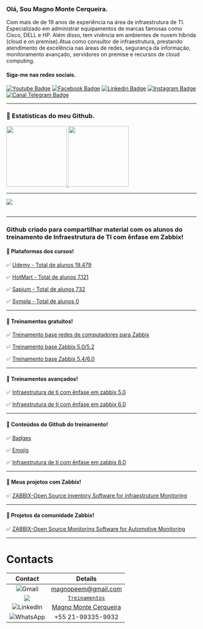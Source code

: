 ### Olá, Sou Magno Monte Cerqueira.

Com mais de de 19 anos de experiência na área de infraestrutura de TI. Especializado em administrar equipamentos de marcas famosas como Cisco, DELL e HP. Além disso, tem vivência em ambientes de nuvem híbrida (cloud e on premise).Atua como consultor de infraestrutura, prestando atendimento de excelência nas áreas de redes, segurança da informação, monitoramento avançado, servidores on premise e recursos de cloud computing.


#### Siga-me nas redes sociais.
[![Youtube Badge](https://img.shields.io/badge/YouTube-FF0000?style=for-the-badge&logo=youtube&logoColor=white&link=https://www.youtube.com/magnomontecerqueira?sub_confirmation=1)](https://www.youtube.com/magnomontecerqueira?sub_confirmation=1) [![Facebook Badge](https://img.shields.io/badge/Facebook-1877F2?style=for-the-badge&logo=facebook&logoColor=white&link=https://www.facebook.com/MagnoMonteCerqueira)](https://www.facebook.com/MagnoMonteCerqueira) [![Linkedin Badge](https://img.shields.io/badge/LinkedIn-0077B5?style=for-the-badge&logo=linkedin&logoColor=white&link=https://www.linkedin.com/in/magnomontecerqueira/)](https://www.linkedin.com/in/magnomontecerqueira/) [![Instagram Badge](https://img.shields.io/badge/Instagram-E4405F?style=for-the-badge&logo=instagram&logoColor=white&link=https://www.instagram.com/magnomontecerqueira/)](https://www.instagram.com/magnomontecerqueira/) [![Canal Telegram Badge](https://img.shields.io/badge/Telegram-2CA5E0?style=for-the-badge&logo=telegram&logoColor=white&link=https://t.me/+VX1MrWlXIreS3d91)](https://t.me/+VX1MrWlXIreS3d91)

---

### 🚀 Estatísticas do meu Github.
 <div>
  <a href="https://github.com/MagnoMonteCerqueira">
  <img height="160em" src="https://github-readme-stats.vercel.app/api?username=MagnoMonteCerqueira&show_icons=true&theme=dark&include_all_commits=true&count_private=true"/>
  <img height="160em" src="https://github-readme-stats.vercel.app/api/top-langs/?username=MagnoMonteCerqueira&layout=compact&langs_count=7&theme=dark"/>
</div>

 ---
 
  <a href="https://github.com/MagnoMonteCerqueira" alt="LinkTree">
    <img src="https://activity-graph.herokuapp.com/graph?username=MagnoMonteCerqueira&theme=dracula&bg_color=00000000&color=878787&line=4c8ed9&point=00000000&area=true&hide_border=true"></a><br><br>


---
### Github criado para compartilhar material com os alunos do treinamento de Infraestrutura de TI com ênfase em Zabbix!

#### 🚀 Plataformas dos cursos!


✅ [Udemy - Total de alunos 19.479](https://www.udemy.com/user/magno-3/)


✅ [HotMart - Total de alunos 7.121](https://hotmart.com/s?q=magno%20monte%20cerqueira)


✅ [Sapium - Total de alunos 732](https://www.sapium.com.br/courses?q=zabbix)


✅ [Sympla - Total de alunos 0](https://www.sympla.com.br/eventos?s=zabbix&tab=eventos)


---

#### 🚀 Treinamentos gratuitos!

✅ [Treinamento base redes de computadores para Zabbix](https://treinamentobaseredesdecomputadoreszbx.club.hotmart.com/)


✅ [Treinamento base Zabbix 5.0/5.2](https://treinamentobasezabbix5.club.hotmart.com/)
 

✅ [Treinamento base Zabbix 5.4/6.0](https://treinamentobasezabbix6.club.hotmart.com/)

---


#### 🚀 Treinamentos avançados!

✅ [Infraestrutura de ti com ênfase em zabbix 5.0](https://hotmart.com/product/analista-de-infraestrutura-de-ti-2/)


✅ [Infraestrutura de ti com ênfase em zabbix 6.0](https://hotmart.com/product/infraestrutura-de-ti-com-enfase-em-zabbix-6-0/)

---

#### 🚀 Conteúdos do Github do treinamento!
✅ [Badges](https://github.com/MagnoMonteCerqueira/Badges)

✅ [Emojis](https://github.com/MagnoMonteCerqueira/Emojis-)

✅ [Infraestrutura de ti com ênfase em zabbix 6.0](https://github.com/MagnoMonteCerqueira/infraestrutura-de-ti-zabbix-6.0-)

---


#### 🚀 Meus projetos com Zabbix!

✅ [ZABBIX-Open Source inventory Software for infraestruture Monitoring](https://github.com/MagnoMonteCerqueira/ZABBIX---Open-Source-Inventory-Software-for-Infraestruture-Monitoring)

---
#### 🚀 Projetos da comunidade Zabbix!
✅ [ZABBIX-Open Source Monitoring Software for Automotive Monitoring](https://github.com/MagnoMonteCerqueira/ZABBIX---Open-Source-Monitoring-Software-for-Automotive-Monitoring)



---

# Contacts

|<b>Contact</b>| <b>Details</b>| 
| :---:   | :-: | 
| <img alt="Gmail" src="https://img.shields.io/badge/Gmail-D14836?style=for-the-badge&logo=gmail&logoColor=white" /> | magnopeem@gmail.com | 
| <img src = https://img.shields.io/badge/Portfolio-Website-red/> | [`Treinamentos`](https://hotmart.com/s?formats=category.online_services.name&q=magno%20monte%20cerqueira)| 
| <img alt="LinkedIn" src="https://img.shields.io/badge/linkedin%20-%230077B5.svg?&style=for-the-badge&logo=linkedin&logoColor=white"/> | [Magno Monte Cerqueira](https://www.linkedin.com/in/magnomontecerqueira/)| 
| <img alt="WhatsApp" src="https://img.shields.io/badge/WhatsApp-25D366?style=for-the-badge&logo=whatsapp&logoColor=white"/>| +55 21-99335-9932| 

 
